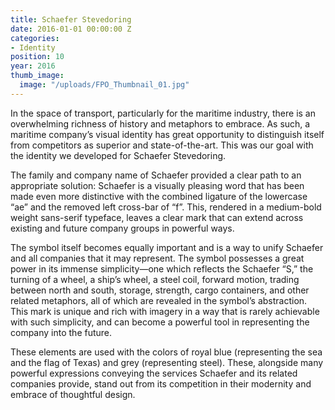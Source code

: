 ```yaml
---
title: Schaefer Stevedoring
date: 2016-01-01 00:00:00 Z
categories:
- Identity
position: 10
year: 2016
thumb_image:
  image: "/uploads/FPO_Thumbnail_01.jpg"
---
```


In the space of transport, particularly for the maritime industry, there is an overwhelming richness of history and metaphors to embrace. As such, a maritime company’s visual identity has great opportunity to distinguish itself from competitors as superior and state-of-the-art. This was our goal with the identity we developed for Schaefer Stevedoring.

The family and company name of Schaefer provided a clear path to an appropriate solution: Schaefer is a visually pleasing word that has been made even more distinctive with the combined ligature of the lowercase “ae” and the removed left cross-bar of “f”. This, rendered in a medium-bold weight sans-serif typeface, leaves a clear mark that can extend across existing and future company groups in powerful ways.

The symbol itself becomes equally important and is a way to unify Schaefer and all companies that it may represent. The symbol possesses a great power in its immense simplicity—one which reflects the Schaefer “S,” the turning of a wheel, a ship’s wheel, a steel coil, forward motion, trading between north and south, storage, strength, cargo containers, and other related metaphors, all of which are revealed in the symbol’s abstraction. This mark is unique and rich with imagery in a way that is rarely achievable with such simplicity, and can become a powerful tool in representing the company into the future. 

These elements are used with the colors of royal blue (representing the sea and the flag of Texas) and grey (representing steel). These, alongside many powerful expressions conveying the services Schaefer and its related companies provide, stand out from its competition in their modernity and embrace of thoughtful design.